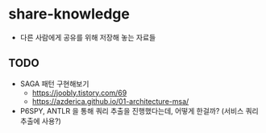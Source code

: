 # share-knowledge
- 다른 사람에게 공유를 위해 저장해 놓는 자료들



## TODO
- SAGA 패턴 구현해보기
  - https://joobly.tistory.com/69
  - https://azderica.github.io/01-architecture-msa/
- P6SPY, ANTLR 을 통해 쿼리 추출을 진행했다는데, 어떻게 한걸까? (서비스 쿼리 추출에 사용?)